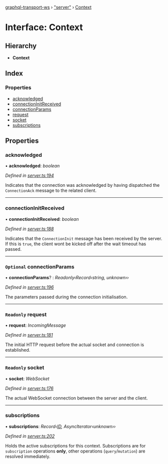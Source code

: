[graphql-transport-ws](../README.md) › ["server"](../modules/_server_.md) › [Context](_server_.context.md)

# Interface: Context

## Hierarchy

* **Context**

## Index

### Properties

* [acknowledged](_server_.context.md#acknowledged)
* [connectionInitReceived](_server_.context.md#connectioninitreceived)
* [connectionParams](_server_.context.md#optional-connectionparams)
* [request](_server_.context.md#readonly-request)
* [socket](_server_.context.md#readonly-socket)
* [subscriptions](_server_.context.md#subscriptions)

## Properties

###  acknowledged

• **acknowledged**: *boolean*

*Defined in [server.ts:194](https://github.com/enisdenjo/graphql-transport-ws/blob/e35a1ac/src/server.ts#L194)*

Indicates that the connection was acknowledged
by having dispatched the `ConnectionAck` message
to the related client.

___

###  connectionInitReceived

• **connectionInitReceived**: *boolean*

*Defined in [server.ts:188](https://github.com/enisdenjo/graphql-transport-ws/blob/e35a1ac/src/server.ts#L188)*

Indicates that the `ConnectionInit` message
has been received by the server. If this is
`true`, the client wont be kicked off after
the wait timeout has passed.

___

### `Optional` connectionParams

• **connectionParams**? : *Readonly‹Record‹string, unknown››*

*Defined in [server.ts:196](https://github.com/enisdenjo/graphql-transport-ws/blob/e35a1ac/src/server.ts#L196)*

The parameters passed during the connection initialisation.

___

### `Readonly` request

• **request**: *IncomingMessage*

*Defined in [server.ts:181](https://github.com/enisdenjo/graphql-transport-ws/blob/e35a1ac/src/server.ts#L181)*

The initial HTTP request before the actual
socket and connection is established.

___

### `Readonly` socket

• **socket**: *WebSocket*

*Defined in [server.ts:176](https://github.com/enisdenjo/graphql-transport-ws/blob/e35a1ac/src/server.ts#L176)*

The actual WebSocket connection between the server and the client.

___

###  subscriptions

• **subscriptions**: *Record‹[ID](../modules/_types_.md#id), AsyncIterator‹unknown››*

*Defined in [server.ts:202](https://github.com/enisdenjo/graphql-transport-ws/blob/e35a1ac/src/server.ts#L202)*

Holds the active subscriptions for this context.
Subscriptions are for `subscription` operations **only**,
other operations (`query`/`mutation`) are resolved immediately.

